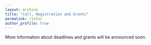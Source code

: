 ```yaml
---
layout: archive
title: "Call, Registration and Grants"
permalink: /info/
author_profile: true
---
```


More information about deadlines and grants will be announced soon.